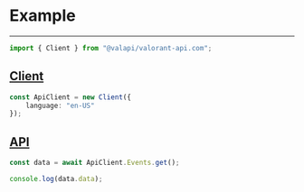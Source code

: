 # Example

---

```typescript
import { Client } from "@valapi/valorant-api.com";
```

## [Client](./Client.md#config)

```typescript
const ApiClient = new Client({
    language: "en-US"
});
```

## [API](./API.md#usage)

```typescript
const data = await ApiClient.Events.get();

console.log(data.data);
```
